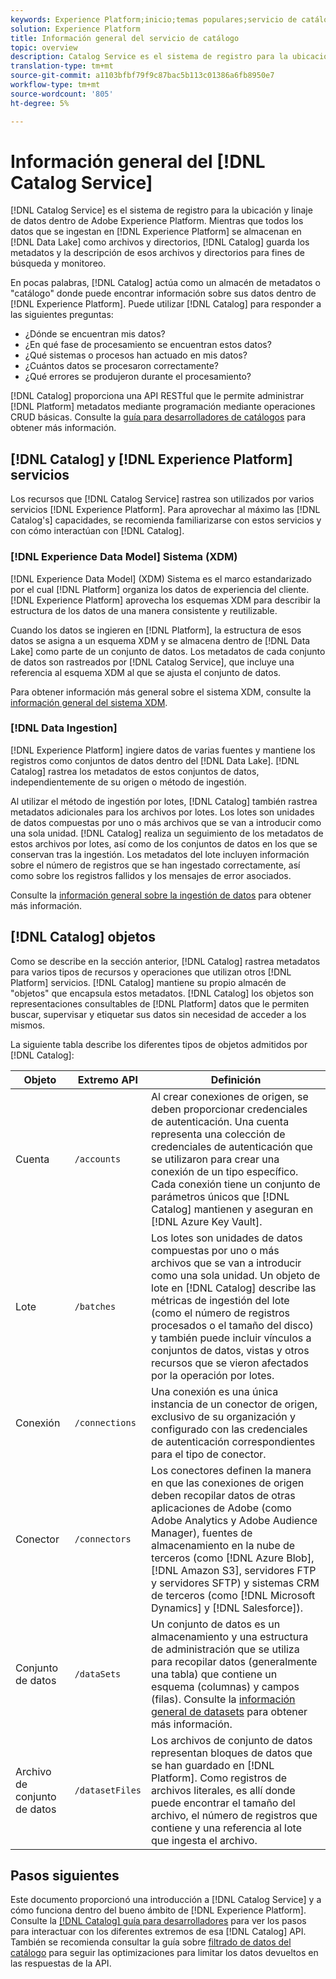 ```yaml
---
keywords: Experience Platform;inicio;temas populares;servicio de catálogo;servicio de catálogo;servicio de catálogo;ubicación de datos;Ubicación de datos;Gestión de datos;gestión de datos;Linaje;linaje;Catálogo;habilitar conjunto de datos
solution: Experience Platform
title: Información general del servicio de catálogo
topic: overview
description: Catalog Service es el sistema de registro para la ubicación y linaje de datos dentro de Adobe Experience Platform. Aunque todos los datos que se ingestan en el Experience Platform se almacenan en el Data Lake como archivos y directorios, Catalog guarda los metadatos y la descripción de esos archivos y directorios para fines de búsqueda y supervisión.
translation-type: tm+mt
source-git-commit: a1103bfbf79f9c87bac5b113c01386a6fb8950e7
workflow-type: tm+mt
source-wordcount: '805'
ht-degree: 5%

---
```



# Información general del [!DNL Catalog Service]

[!DNL Catalog Service] es el sistema de registro para la ubicación y linaje de datos dentro de Adobe Experience Platform. Mientras que todos los datos que se ingestan en [!DNL Experience Platform] se almacenan en [!DNL Data Lake] como archivos y directorios, [!DNL Catalog] guarda los metadatos y la descripción de esos archivos y directorios para fines de búsqueda y monitoreo.

En pocas palabras, [!DNL Catalog] actúa como un almacén de metadatos o &quot;catálogo&quot; donde puede encontrar información sobre sus datos dentro de [!DNL Experience Platform]. Puede utilizar [!DNL Catalog] para responder a las siguientes preguntas:

* ¿Dónde se encuentran mis datos?
* ¿En qué fase de procesamiento se encuentran estos datos?
* ¿Qué sistemas o procesos han actuado en mis datos?
* ¿Cuántos datos se procesaron correctamente?
* ¿Qué errores se produjeron durante el procesamiento?

[!DNL Catalog] proporciona una API RESTful que le permite administrar  [!DNL Platform] metadatos mediante programación mediante operaciones CRUD básicas. Consulte la [guía para desarrolladores de catálogos](api/getting-started.md) para obtener más información.

## [!DNL Catalog] y  [!DNL Experience Platform] servicios

Los recursos que [!DNL Catalog Service] rastrea son utilizados por varios servicios [!DNL Experience Platform]. Para aprovechar al máximo las [!DNL Catalog's] capacidades, se recomienda familiarizarse con estos servicios y con cómo interactúan con [!DNL Catalog].

### [!DNL Experience Data Model] Sistema (XDM)

[!DNL Experience Data Model] (XDM) Sistema es el marco estandarizado por el cual  [!DNL Platform] organiza los datos de experiencia del cliente. [!DNL Experience Platform] aprovecha los esquemas XDM para describir la estructura de los datos de una manera consistente y reutilizable.

Cuando los datos se ingieren en [!DNL Platform], la estructura de esos datos se asigna a un esquema XDM y se almacena dentro de [!DNL Data Lake] como parte de un conjunto de datos. Los metadatos de cada conjunto de datos son rastreados por [!DNL Catalog Service], que incluye una referencia al esquema XDM al que se ajusta el conjunto de datos.

Para obtener información más general sobre el sistema XDM, consulte la [información general del sistema XDM](../xdm/home.md).

### [!DNL Data Ingestion]

[!DNL Experience Platform] ingiere datos de varias fuentes y mantiene los registros como conjuntos de datos dentro del  [!DNL Data Lake]. [!DNL Catalog] rastrea los metadatos de estos conjuntos de datos, independientemente de su origen o método de ingestión.

Al utilizar el método de ingestión por lotes, [!DNL Catalog] también rastrea metadatos adicionales para los archivos por lotes. Los lotes son unidades de datos compuestas por uno o más archivos que se van a introducir como una sola unidad. [!DNL Catalog] realiza un seguimiento de los metadatos de estos archivos por lotes, así como de los conjuntos de datos en los que se conservan tras la ingestión. Los metadatos del lote incluyen información sobre el número de registros que se han ingestado correctamente, así como sobre los registros fallidos y los mensajes de error asociados.

Consulte la [información general sobre la ingestión de datos](../ingestion/home.md) para obtener más información.

## [!DNL Catalog] objetos

Como se describe en la sección anterior, [!DNL Catalog] rastrea metadatos para varios tipos de recursos y operaciones que utilizan otros [!DNL Platform] servicios. [!DNL Catalog] mantiene su propio almacén de &quot;objetos&quot; que encapsula estos metadatos. [!DNL Catalog] los objetos son representaciones consultables de  [!DNL Platform] datos que le permiten buscar, supervisar y etiquetar sus datos sin necesidad de acceder a los mismos.

La siguiente tabla describe los diferentes tipos de objetos admitidos por [!DNL Catalog]:

| Objeto | Extremo API | Definición |
|---|---|---|
| Cuenta | `/accounts` | Al crear conexiones de origen, se deben proporcionar credenciales de autenticación. Una cuenta representa una colección de credenciales de autenticación que se utilizaron para crear una conexión de un tipo específico. Cada conexión tiene un conjunto de parámetros únicos que [!DNL Catalog] mantienen y aseguran en [!DNL Azure Key Vault]. |
| Lote | `/batches` | Los lotes son unidades de datos compuestas por uno o más archivos que se van a introducir como una sola unidad. Un objeto de lote en [!DNL Catalog] describe las métricas de ingestión del lote (como el número de registros procesados o el tamaño del disco) y también puede incluir vínculos a conjuntos de datos, vistas y otros recursos que se vieron afectados por la operación por lotes. |
| Conexión | `/connections` | Una conexión es una única instancia de un conector de origen, exclusivo de su organización y configurado con las credenciales de autenticación correspondientes para el tipo de conector. |
| Conector | `/connectors` | Los conectores definen la manera en que las conexiones de origen deben recopilar datos de otras aplicaciones de Adobe (como Adobe Analytics y Adobe Audience Manager), fuentes de almacenamiento en la nube de terceros (como [!DNL Azure Blob], [!DNL Amazon S3], servidores FTP y servidores SFTP) y sistemas CRM de terceros (como [!DNL Microsoft Dynamics] y [!DNL Salesforce]). |
| Conjunto de datos | `/dataSets` | Un conjunto de datos es un almacenamiento y una estructura de administración que se utiliza para recopilar datos (generalmente una tabla) que contiene un esquema (columnas) y campos (filas). Consulte la [información general de datasets](./datasets/overview.md) para obtener más información. |
| Archivo de conjunto de datos | `/datasetFiles` | Los archivos de conjunto de datos representan bloques de datos que se han guardado en [!DNL Platform]. Como registros de archivos literales, es allí donde puede encontrar el tamaño del archivo, el número de registros que contiene y una referencia al lote que ingesta el archivo. |

## Pasos siguientes

Este documento proporcionó una introducción a [!DNL Catalog Service] y a cómo funciona dentro del bueno ámbito de [!DNL Experience Platform]. Consulte la [[!DNL Catalog] guía para desarrolladores](api/getting-started.md) para ver los pasos para interactuar con los diferentes extremos de esa [!DNL Catalog] API. También se recomienda consultar la guía sobre [filtrado de datos del catálogo](api/filter-data.md) para seguir las optimizaciones para limitar los datos devueltos en las respuestas de la API.
